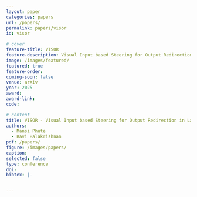 ```yaml
---
layout: paper
categories: papers
url: /papers/
permalink: papers/visor
id: visor

# cover
feature-title: VISOR
feature-description: Visual Input based Steering for Output Redirection in Large Vision Language Models
image: /images/featured/
featured: true
feature-order:
coming-soon: false
venue: arXiv
year: 2025
award: 
award-link:
code: 

# content
title: VISOR - Visual Input based Steering for Output Redirection in Large Vision Language Models
authors:
  - Mansi Phute
  - Ravi Balakrishnan
pdf: /papers/
figure: /images/papers/
caption: 
selected: false
type: conference
doi: 
bibtex: |-


---
```

